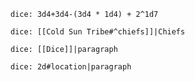 `dice: 3d4+3d4-(3d4 * 1d4) + 2^1d7`

`dice: [[Cold Sun Tribe#^chiefs]]|Chiefs`


`dice: [[Dice]]|paragraph`


`dice: 2d#location|paragraph`

